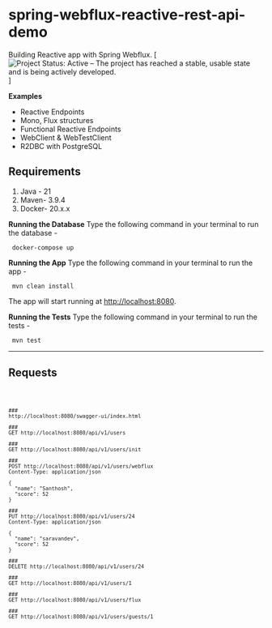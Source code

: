 # spring-webflux-reactive-rest-api-demo
 
Building Reactive app with Spring Webflux. 
[![Project Status: Active – The project has reached a stable, usable state and is being actively developed.](https://www.repostatus.org/badges/latest/active.svg)]

**Examples**

* Reactive Endpoints
* Mono, Flux structures
* Functional Reactive Endpoints
* WebClient & WebTestClient
* R2DBC with PostgreSQL

## Requirements
1.  Java - 21
2.  Maven- 3.9.4
3.  Docker- 20.x.x

**Running the Database**
Type the following command in your terminal to run the database -

     docker-compose up 

**Running the App**
Type the following command in your terminal to run the app -

     mvn clean install

The app will start running at  [http://localhost:8080](http://localhost:8080/).

**Running the Tests**
Type the following command in your terminal to run the tests -

     mvn test

---

## Requests

<code>
 
    ###
    http://localhost:8080/swagger-ui/index.html

    ###  
    GET http://localhost:8080/api/v1/users  

    ###  
    GET http://localhost:8080/api/v1/users/init
      
    ###  
    POST http://localhost:8080/api/v1/users/webflux
    Content-Type: application/json  
      
    {  
      "name": "Santhosh",  
      "score": 52  
    }  
      
    ###  
    PUT http://localhost:8080/api/v1/users/24  
    Content-Type: application/json  
      
    {  
      "name": "saravandev",  
      "score": 52  
    }  
    
    ###  
    DELETE http://localhost:8080/api/v1/users/24  

    ###  
    GET http://localhost:8080/api/v1/users/1  
      
    ###  
    GET http://localhost:8080/api/v1/users/flux  
      
    ###  
    GET http://localhost:8080/api/v1/users/guests/1
</code>
